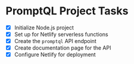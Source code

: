 # PromptQL Project Tasks

- [x] Initialize Node.js project
- [x] Set up for Netlify serverless functions
- [x] Create the `promptql` API endpoint
- [x] Create documentation page for the API
- [x] Configure Netlify for deployment 
